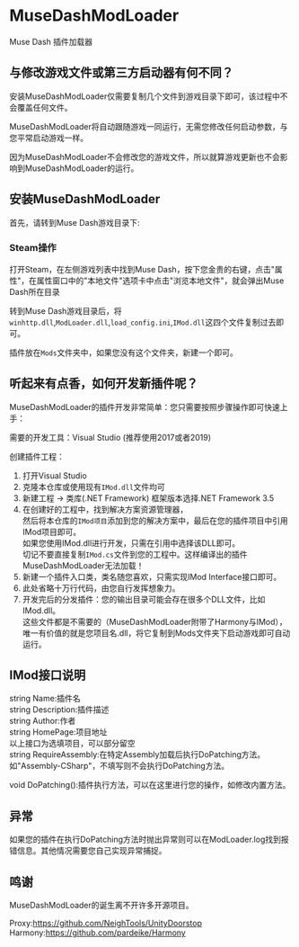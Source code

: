 # MuseDashModLoader
Muse Dash 插件加载器

## 与修改游戏文件或第三方启动器有何不同？

安装MuseDashModLoader仅需要复制几个文件到游戏目录下即可，该过程中不会覆盖任何文件。

MuseDashModLoader将自动跟随游戏一同运行，无需您修改任何启动参数，与您平常启动游戏一样。

因为MuseDashModLoader不会修改您的游戏文件，所以就算游戏更新也不会影响到MuseDashModLoader的运行。

## 安装MuseDashModLoader

首先，请转到Muse Dash游戏目录下:

### Steam操作

打开Steam，在左侧游戏列表中找到Muse Dash，按下您金贵的右键，点击"属性"，在属性窗口中的"本地文件"选项卡中点击"浏览本地文件"，就会弹出Muse Dash所在目录


转到Muse Dash游戏目录后，将`winhttp.dll`,`ModLoader.dll`,`load_config.ini`,`IMod.dll`这四个文件复制过去即可。

插件放在`Mods`文件夹中，如果您没有这个文件夹，新建一个即可。

## 听起来有点香，如何开发新插件呢？

MuseDashModLoader的插件开发非常简单：您只需要按照步骤操作即可快速上手：

需要的开发工具：Visual Studio (推荐使用2017或者2019)

创建插件工程：

1. 打开Visual Studio
2. 克隆本仓库或使用现有`IMod.dll`文件均可
3. 新建工程 -> 类库(.NET Framework) 框架版本选择.NET Framework 3.5
4. 在创建好的工程中，找到解决方案资源管理器，  
然后将本仓库的`IMod项目`添加到您的解决方案中，最后在您的插件项目中引用IMod项目即可。  
如果您使用IMod.dll进行开发，只需在引用中选择该DLL即可。  
切记不要直接复制`IMod.cs`文件到您的工程中。这样编译出的插件MuseDashModLoader无法加载！
5. 新建一个插件入口类，类名随您喜欢，只需实现IMod Interface接口即可。
6. 此处省略十万行代码，由您自行发挥想象力。
7. 开发完后的分发插件：您的输出目录可能会存在很多个DLL文件，比如IMod.dll。  
这些文件都是不需要的（MuseDashModLoader附带了Harmony与IMod），唯一有价值的就是您项目名.dll，将它复制到Mods文件夹下启动游戏即可自动运行。

## IMod接口说明

string Name:插件名  
string Description:插件描述  
string Author:作者  
string HomePage:项目地址  
以上接口为选填项目，可以部分留空  
string RequireAssembly:在特定Assembly加载后执行DoPatching方法。  
如"Assembly-CSharp"，不填写则不会执行DoPatching方法。

void DoPatching():插件执行方法，可以在这里进行您的操作，如修改内置方法。

## 异常

如果您的插件在执行DoPatching方法时抛出异常则可以在ModLoader.log找到报错信息。其他情况需要您自己实现异常捕捉。

## 鸣谢

MuseDashModLoader的诞生离不开许多开源项目。

Proxy:https://github.com/NeighTools/UnityDoorstop  
Harmony:https://github.com/pardeike/Harmony